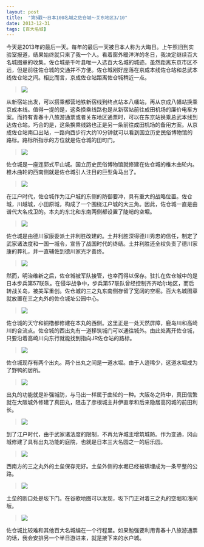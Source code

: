 ```yaml
---
layout: post
title:  "第5戳～日本100名城之佐仓城～关东地区3/10"
date: 2013-12-31
tags: [百大名城]
---
```


今天是2013年的最后一天。每年的最后一天被日本人称为大晦日。上午照旧到实验室报道，结果始终就只来了我一个人。看着窗外暖洋洋的冬日，我决定继续百大名城图章的收集。佐仓城是千叶县唯一入选百大名城的城迹。虽然距离东京市区不远，但是前往佐仓城的交通并不方便。佐仓城刚好座落在京成本线佐仓站和总武本线佐仓站之间。相比而言，京成佐仓站距离佐仓城稍近一点。

> <img src="{{ site.baseurl }}/assets/oshiro/020/sakurajou-001.jpg">

从新宿站出发，可以搭乘都营地铁新宿线到终点站本八幡站，再从京成八幡站换乘京成本线。值得一提的是，这条换乘线路也是从新宿站前往成田机场的廉价电车方案。而持有青春十八旅游通票或者关东地区通票时，可以在东京站换乘总武本线到达佐仓站。巧合的是，这条换乘线路也正是另一条前往成田机场的备用方案。从京成佐仓站南口出站，一路向西步行大约10分钟就可以看到国立历史民俗博物馆的路标。路标所指示的方位就是佐仓城的田町门。

> <img src="{{ site.baseurl }}/assets/oshiro/020/sakurajou-002.jpg">

佐仓城是一座连郭式平山城。国立历史民俗博物馆就修建在佐仓城的椎木曲轮内。椎木曲轮的西南侧就是佐仓城引人注目的巨型角马出了。

> <img src="{{ site.baseurl }}/assets/oshiro/020/sakurajou-003.jpg">

在江户时代，佐仓城作为江户城的东侧的防御要冲，具有重大的战略位置。佐仓城，川越城，小田原城，构成了一个围绕江户城的大三角。因此，佐仓城一直是由谱代大名戍卫的。本丸的东北和东南两侧都设置了陡峭的空堀。

> <img src="{{ site.baseurl }}/assets/oshiro/020/sakurajou-004.jpg">

佐仓城是由德川家康委派土井利胜改建的。土井利胜深得德川秀忠的信任，制定了武家诸法度和一国一城令，宣告了战国时代的终结。土井利胜还全权负责了德川家康的葬礼，并一直辅佐到德川家光才善终。

> <img src="{{ site.baseurl }}/assets/oshiro/020/sakurajou-005.jpg">

然而，明治维新之后，佐仓城被军队接管，也幸而得以保存。驻扎在佐仓城中的是日本步兵第57联队。在侵华战争中，步兵第57联队曾经控制齐齐哈尔地区，而后转战关岛，被美军重创。佐仓城的三之丸东南侧存留了宽阔的空堀。百大名城图章就放置在三之丸外的佐仓城址公园中心。

> <img src="{{ site.baseurl }}/assets/oshiro/020/sakurajou-006.jpg">

佐仓城的天守和铜橹都修建在本丸的西侧。这里正是一处天然屏障，鹿岛川和高崎川的合流点。佐仓城的西出丸有一道移筑城门可以通往城外。由此处离开佐仓城，只要沿着高崎川向东行就能找到指向JR佐仓站的路标。

> <img src="{{ site.baseurl }}/assets/oshiro/020/sakurajou-007.jpg">

佐仓城现存有两个出丸。两个出丸之间是一道水堀。由于人迹稀少，这道水堀成为了野鸭的居所。

> <img src="{{ site.baseurl }}/assets/oshiro/020/sakurajou-008.jpg">

出丸的功能就是补强城防，与马出一样属于曲轮的一种。大阪冬之阵中，真田信繁就在大阪城外修建了真田丸，阻击了彦根城主井伊直孝和后来隐居高冈城的前田利长。

> <img src="{{ site.baseurl }}/assets/oshiro/020/sakurajou-009.jpg">

到了江户时代，由于武家诸法度的限制，不再允许城主增筑城防。作为变通，冈山城修建了具有出丸功能的庭院，也就是日本三大名园之一的后乐园。

> <img src="{{ site.baseurl }}/assets/oshiro/020/sakurajou-010.jpg">

西南方的三之丸外的土垒保存完好。土垒外侧的水堀已经被填埋成为一条平整的公路。

> <img src="{{ site.baseurl }}/assets/oshiro/020/sakurajou-011.jpg">

土垒的断口处是坂下门。在谷歌地图可以发现，坂下门正对着三之丸的空堀和浅间坂。

> <img src="{{ site.baseurl }}/assets/oshiro/020/sakurajou-012.jpg">

佐仓城比较难和其他百大名城编在一个行程里。如果勉强要利用青春十八旅游通票的话，我会安排另一个半日游进来，就是接下来的水户城。
